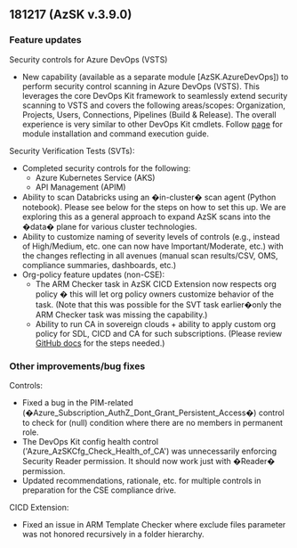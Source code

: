 ## 181217 (AzSK v.3.9.0)

### Feature updates

Security controls for Azure DevOps (VSTS)

* New capability (available as a separate module [AzSK.AzureDevOps]) to perform security control scanning in Azure DevOps (VSTS). This leverages the core DevOps Kit framework to seamlessly extend security scanning to VSTS and covers the following areas/scopes: Organization, Projects, Users, Connections, Pipelines (Build & Release). The overall experience is very similar to other DevOps Kit cmdlets. 
Follow [page](../09-AzureDevOps(VSTS)-Security) for module installation and command execution guide. 

Security Verification Tests (SVTs):
* Completed security controls for the following:
	* Azure Kubernetes Service (AKS)
	* API Management (APIM)
* Ability to scan Databricks using an �in-cluster� scan agent (Python notebook). Please see below for the steps on how to set this up. We are exploring this as a general approach to expand AzSK scans into the �data� plane for various cluster technologies.
* Ability to customize naming of severity levels of controls (e.g., instead of High/Medium, etc. one can now have Important/Moderate, etc.) with the changes reflecting in all avenues (manual scan results/CSV, OMS, compliance summaries, dashboards, etc.)
* Org-policy feature updates (non-CSE):
	* The ARM Checker task in AzSK CICD Extension now respects org policy � this will let org policy owners customize behavior of the task. (Note that this was possible for the SVT task earlier�only the ARM Checker task was missing the capability.)
	* Ability to run CA in sovereign clouds + ability to apply custom org policy for SDL, CICD and CA for such subscriptions. (Please review [GitHub docs](https://github.com/azsk/DevOpsKit-docs/blob/master/01-Subscription-Security/Readme.md#azsk-support-for-azure-government-and-azure-china-1) for the steps needed.)

### Other improvements/bug fixes

Controls: 
* Fixed a bug in the PIM-related (�Azure_Subscription_AuthZ_Dont_Grant_Persistent_Access�) control to check for (null) condition where there are no members in permanent role. 
* The DevOps Kit config health control ('Azure_AzSKCfg_Check_Health_of_CA') was unnecessarily enforcing Security Reader permission. It should now work just with �Reader� permission. 
* Updated recommendations, rationale, etc. for multiple controls in preparation for the CSE compliance drive.

CICD Extension:
* Fixed an issue in ARM Template Checker where exclude files parameter was not honored recursively in a folder hierarchy.
